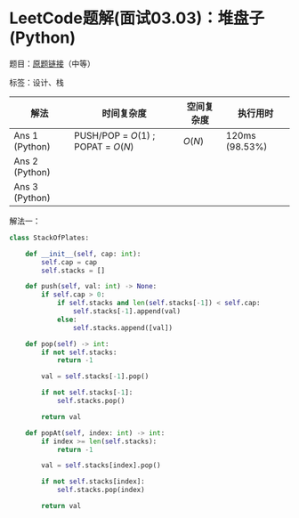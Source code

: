 # LeetCode题解(面试03.03)：堆盘子(Python)

题目：[原题链接](https://leetcode-cn.com/problems/stack-of-plates-lcci/)（中等）

标签：设计、栈

| 解法           | 时间复杂度                         | 空间复杂度 | 执行用时       |
| -------------- | ---------------------------------- | ---------- | -------------- |
| Ans 1 (Python) | PUSH/POP = $O(1)$ ; POPAT = $O(N)$ | $O(N)$     | 120ms (98.53%) |
| Ans 2 (Python) |                                    |            |                |
| Ans 3 (Python) |                                    |            |                |

解法一：

```python
class StackOfPlates:

    def __init__(self, cap: int):
        self.cap = cap
        self.stacks = []

    def push(self, val: int) -> None:
        if self.cap > 0:
            if self.stacks and len(self.stacks[-1]) < self.cap:
                self.stacks[-1].append(val)
            else:
                self.stacks.append([val])

    def pop(self) -> int:
        if not self.stacks:
            return -1

        val = self.stacks[-1].pop()

        if not self.stacks[-1]:
            self.stacks.pop()

        return val

    def popAt(self, index: int) -> int:
        if index >= len(self.stacks):
            return -1

        val = self.stacks[index].pop()

        if not self.stacks[index]:
            self.stacks.pop(index)

        return val
```